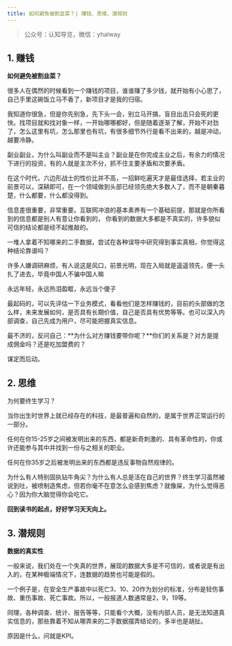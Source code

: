 ```yaml
---
title: 如何避免被割韭菜？| 赚钱、思维、潜规则
---
```

> 公众号：认知导览，微信：yhalway
## 1. 赚钱

**如何避免被割韭菜？**

很多人在偶然的时候看到一个赚钱的项目，谁谁赚了多少钱，就开始有小心思了，自己手里这碗饭立马不香了，新项目才是我的归宿。

我知道你很急，但是你先别急，先下头一会，别立马开搞，盲目出击只会死的更快。找项目就和找对象一样，一开始哪哪都好，但是随着逐渐了解，开始不对劲了，怎么这里有坑，怎么那里也有坑，有很多细节外行是看不出来的，越是冲动，越要冷静。

副业副业，为什么叫副业而不是叫主业？副业是在你完成主业之后，有余力的情况下进行的投资，有的人就是主次不分，抓不住主要矛盾和次要矛盾。

在这个时代，六边形战士的性价比并不高，一招鲜吃遍天才是最佳选择，若主业的前景可以，深耕即可，在一个领域做到头部已经领先绝大多数人了，而不是朝秦暮楚，什么都要，什么都没得到。

信息差很重要，非常重要。互联网冲浪的基本素养有一个基础前提，那就是你所看到的信息都是别人有意让你看到的，
你看到的数据大多都是不真实的，许多貌似可信的结论都是经不起推敲的。

一堆人拿着不知哪来的二手数据，尝试在各种误导中研究得到事实真相，你觉得这种结论靠谱吗？

许多人嫌调研麻烦，有人说这是风口，前景光明，现在入局就是遥遥领先，便一头扎了进去，毕竟中国人不骗中国人嘛

永远年轻，永远热泪盈眶，永远当个傻子

最起码的，可以先评估一下业务模式，看看他们是怎样赚钱的，目前的头部做的怎么样，未来发展如何，是否具有长期价值，自己是否具有优势等等。也可以深入内部调查，自己先成为用户，尽可能把握真实信息。

最不济的，反问自己：**为什么对方赚钱要带你呢？**你们的关系是？对方是提成佣金吗？还是吃加盟费的？

谋定而后动。

## 2. 思维

为何要终生学习？

当你出生时世界上就已经存在的科技，是最普遍和自然的，是属于世界正常运行的一部分。

任何在你15-25岁之间被发明出来的东西，都是新奇刺激的、具有革命性的，你或许还能参与其中并找到一份与之相关的职业。

任何在你35岁之后被发明出来的东西都是违反事物自然规律的。

为什么有人特别固执钻牛角尖？为什么有人总是活在自己的世界？终生学习虽然被说到吐，被喷制造焦虑，但若你毫不在意怎么会感到焦虑？就像屎，为什么觉得恶心？因为你大脑觉得你会吃它。

**回到读书的起点，好好学习天天向上。**


## 3. 潜规则

**数据的真实性**

一般来说，我们处在一个失真的世界，展现的数据大多是不可信的，或者说是有出入的，在某种极端情况下，连数据的趋势也可能是假的。

一个例子是，在安全生产事故中以死亡3、10、20作为划分的标准，分布是轻伤事故、重伤事故、死亡事故。所以，一般报道人数通常是2，9，19等。

同理，各种调查、统计、报告等等，只能看个大概，没有内部人员，是无法知道真实信息的，那些靠着不知从哪弄来的二手数据摆弄结论的，多半也是胡扯。

原因是什么，问就是KPI。